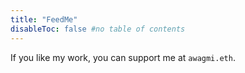 ```yaml
---
title: "FeedMe"
disableToc: false #no table of contents
---
```


If you like my work, you can support me at `awagmi.eth`.